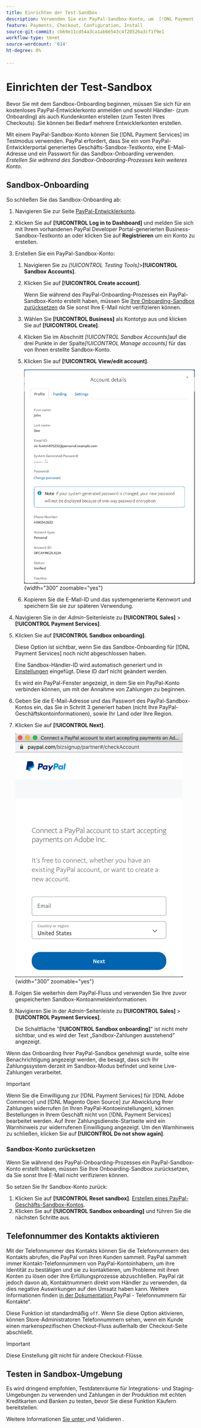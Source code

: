 ```yaml
---
title: Einrichten der Test-Sandbox
description: Verwenden Sie ein PayPal-Sandbox-Konto, um  [!DNL Payment Services]  Testmodus zu verwenden.
feature: Payments, Checkout, Configuration, Install
source-git-commit: cb69e11cd54a3ca1ab66543c4f28526a3cf1f9e1
workflow-type: tm+mt
source-wordcount: '614'
ht-degree: 0%

---
```


# Einrichten der Test-Sandbox

Bevor Sie mit dem Sandbox-Onboarding beginnen, müssen Sie sich für ein kostenloses PayPal-Entwicklerkonto anmelden und sowohl Händler- (zum Onboarding) als auch Kundenkonten erstellen (zum Testen Ihres Checkouts). Sie können bei Bedarf mehrere Entwicklerkonten erstellen.

Mit einem PayPal-Sandbox-Konto können Sie [!DNL Payment Services] im Testmodus verwenden. PayPal erfordert, dass Sie ein vom PayPal-Entwicklerportal generiertes Geschäfts-Sandbox-Testkonto, eine E-Mail-Adresse und ein Passwort für das Sandbox-Onboarding verwenden. *Erstellen Sie während des Sandbox-Onboarding-Prozesses kein weiteres Konto.*

## Sandbox-Onboarding

So schließen Sie das Sandbox-Onboarding ab:

1. Navigieren Sie zur Seite [PayPal-Entwicklerkonto](https://developer.paypal.com/developer/accounts/).
1. Klicken Sie auf **[!UICONTROL Log in to Dashboard]** und melden Sie sich mit Ihrem vorhandenen PayPal Developer Portal-generierten Business-Sandbox-Testkonto an oder klicken Sie auf **Registrieren** um ein Konto zu erstellen.
1. Erstellen Sie ein PayPal-Sandbox-Konto:
   1. Navigieren Sie zu _[!UICONTROL Testing Tools]_>**[!UICONTROL Sandbox Accounts]**.
   1. Klicken Sie auf **[!UICONTROL Create account]**.

      Wenn Sie während des PayPal-Onboarding-Prozesses ein PayPal-Sandbox-Konto erstellt haben, müssen Sie [Ihre Onboarding-Sandbox zurücksetzen](#reset-your-sandbox-account) da Sie sonst Ihre E-Mail nicht verifizieren können.

   1. Wählen Sie **[!UICONTROL Business]** als Kontotyp aus und klicken Sie auf **[!UICONTROL Create]**.
   1. Klicken Sie im Abschnitt _[!UICONTROL Sandbox Accounts]_&#x200B;auf die drei Punkte in der Spalte&#x200B;_[!UICONTROL Manage accounts]_ für das von Ihnen erstellte Sandbox-Konto.
   1. Klicken Sie auf **[!UICONTROL View/edit account]**.

      ![PayPal - Sandbox-Konto anzeigen/bearbeiten](assets/onboarding-viewedit-sandbox.png){width="300" zoomable="yes"}

   1. Kopieren Sie die E-Mail-ID und das systemgenerierte Kennwort und speichern Sie sie zur späteren Verwendung.

1. Navigieren Sie in der _Admin_-Seitenleiste zu **[!UICONTROL Sales]** > **[!UICONTROL Payment Services]**.
1. Klicken Sie auf **[!UICONTROL Sandbox onboarding]**.

   Diese Option ist sichtbar, wenn Sie das Sandbox-Onboarding für [!DNL Payment Services] noch nicht abgeschlossen haben.

   Eine Sandbox-Händler-ID wird automatisch generiert und in [Einstellungen](settings.md) eingefügt. Diese ID darf nicht geändert werden.

   Es wird ein PayPal-Fenster angezeigt, in dem Sie ein PayPal-Konto verbinden können, um mit der Annahme von Zahlungen zu beginnen.

1. Geben Sie die E-Mail-Adresse und das Passwort des PayPal-Sandbox-Kontos ein, das Sie in Schritt 3 generiert haben (nicht Ihre PayPal-Geschäftskontoinformationen), sowie Ihr Land oder Ihre Region.
1. Klicken Sie auf **[!UICONTROL Next]**.

   ![PayPal - PayPal-Konto für Zahlungen verbinden](assets/paypal-connectacct.png){width="300" zoomable="yes"}

1. Folgen Sie weiterhin dem PayPal-Fluss und verwenden Sie Ihre zuvor gespeicherten Sandbox-Kontoanmeldeinformationen.
1. Navigieren Sie in der _Admin_-Seitenleiste zu **[!UICONTROL Sales]** > **[!UICONTROL Payment Services]**.

   Die Schaltfläche &quot;**[!UICONTROL Sandbox onboarding]**&quot; ist nicht mehr sichtbar, und es wird der Text „Sandbox-Zahlungen ausstehend“ angezeigt.

Wenn das Onboarding Ihrer PayPal-Sandbox genehmigt wurde, sollte eine Benachrichtigung angezeigt werden, die besagt, dass sich Ihr Zahlungssystem derzeit im Sandbox-Modus befindet und keine Live-Zahlungen verarbeitet.

>[!IMPORTANT]
>
>Wenn Sie die Einwilligung zur [!DNL Payment Services] für [!DNL Adobe Commerce] und [!DNL Magento Open Source] zur Abwicklung Ihrer Zahlungen widerrufen (in Ihren PayPal-Kontoeinstellungen), können Bestellungen in Ihrem Geschäft nicht von [!DNL Payment Services] bearbeitet werden. Auf Ihrer Zahlungsdienste-Startseite wird ein Warnhinweis zur widerrufenen Einwilligung angezeigt. Um den Warnhinweis zu schließen, klicken Sie auf **[!UICONTROL Do not show again]**.

### Sandbox-Konto zurücksetzen

Wenn Sie während des PayPal-Onboarding-Prozesses ein PayPal-Sandbox-Konto erstellt haben, müssen Sie Ihre Onboarding-Sandbox zurücksetzen, da Sie sonst Ihre E-Mail nicht verifizieren können.

So setzen Sie Ihr Sandbox-Konto zurück:

1. Klicken Sie auf **[!UICONTROL Reset sandbox]**. [Erstellen eines PayPal-Geschäfts-Sandbox-Kontos](https://developer.paypal.com/docs/api-basics/sandbox/accounts/#create-a-business-sandbox-account).
1. Klicken Sie auf **[!UICONTROL Sandbox onboarding]** und führen Sie die nächsten Schritte aus.

## Telefonnummer des Kontakts aktivieren

Mit der Telefonnummer des Kontakts können Sie die Telefonnummern des Kontakts abrufen, die PayPal von Ihren Kunden sammelt. PayPal sammelt immer Kontakt-Telefonnummern von PayPal-Kontoinhabern, um ihre Identität zu bestätigen und sie zu kontaktieren, um Probleme mit ihren Konten zu lösen oder ihre Erfüllungsprozesse abzuschließen. PayPal rät jedoch davon ab, Kontaktnummern direkt vom Händler zu verwenden, da dies negative Auswirkungen auf den Umsatz haben kann. Weitere Informationen finden [ in der Dokumentation ](https://www.sandbox.paypal.com/businessmanage/preferences/website)PayPal - Telefonnummern für Kontakte“.

Diese Funktion ist standardmäßig `off`. Wenn Sie diese Option aktivieren, können Store-Administratoren Telefonnummern sehen, wenn ein Kunde einen markenspezifischen Checkout-Fluss außerhalb der Checkout-Seite abschließt.

>[!IMPORTANT]
>
>Diese Einstellung gilt nicht für andere Checkout-Flüsse.

## Testen in Sandbox-Umgebung

Es wird dringend empfohlen, Testdatenräume für Integrations- und Staging-Umgebungen zu verwenden und Zahlungen in der Produktion mit echten Kreditkarten und Banken zu testen, bevor Sie diese Funktion Käufern bereitstellen.

Weitere Informationen [ Sie unter ](test-validate.md) und Validieren .
